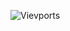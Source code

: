 ![Vievports](https://user-images.githubusercontent.com/69490354/198140605-901e9ce0-70a6-425c-a02f-8220b2d69329.png)
